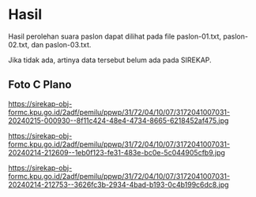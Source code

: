 # Hasil

Hasil perolehan suara paslon dapat dilihat pada file paslon-01.txt, paslon-02.txt, dan paslon-03.txt.

Jika tidak ada, artinya data tersebut belum ada pada SIREKAP.

## Foto C Plano

https://sirekap-obj-formc.kpu.go.id/2adf/pemilu/ppwp/31/72/04/10/07/3172041007031-20240215-000930--8f11c424-48e4-4734-8665-6218452af475.jpg

https://sirekap-obj-formc.kpu.go.id/2adf/pemilu/ppwp/31/72/04/10/07/3172041007031-20240214-212609--1eb0f123-fe31-483e-bc0e-5c044905cfb9.jpg

https://sirekap-obj-formc.kpu.go.id/2adf/pemilu/ppwp/31/72/04/10/07/3172041007031-20240214-212753--3626fc3b-2934-4bad-b193-0c4b199c6dc8.jpg
